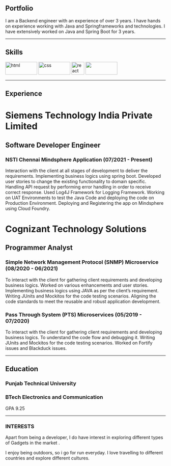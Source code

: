 ## Portfolio

I am a Backend engineer with an experience of over 3 years. I have hands on experience working with Java and Springframeworks and technologies. I have extensively worked on Java and Spring Boot for 3 years.

---

## Skills

<p align='left'>
  <img src="https://upload.wikimedia.org/wikipedia/commons/thumb/e/e9/Java-Debugging-Tips-881x441.jpg/800px-Java-Debugging-Tips-881x441.jpg" alt="html" width="100" height="40">
  <img src='https://res.cloudinary.com/practicaldev/image/fetch/s--zrUJwvgZ--/c_imagga_scale,f_auto,fl_progressive,h_900,q_auto,w_1600/https://dev-to-uploads.s3.amazonaws.com/uploads/articles/bupbqc9fctvw4j7r14it.png' alt="css" width="100" height="40">
  
   <img src="https://techcrunch.com/wp-content/uploads/2015/09/gitlab.png" alt="react" width="auto" height="40"/>
   <img src="https://webapp.io/blog/content/images/2019/11/postgres.png" width="100" height="40"/>
</p>

---

## Experience

# Siemens Technology India Private Limited
## **Software Developer Engineer**
### NSTI Chennai Mindsphere Application (07/2021 - Present)

  Interaction with the client at all stages of development to deliver the requirements.
  Implementing business logics using spring boot.
  Developed user stories to change the existing functionality to domain specific.
  Handling API request by performing error handling in order to receive correct response.
  Used Log4J Framework for Logging Framework.
  Working on UAT Environments to test the Java Code and deploying the code on Production Environment.
  Deploying and Registering the app on Mindsphere using Cloud Foundry.

# Cognizant Technology Solutions
## **Programmer Analyst**
### Simple Network Management Protocol (SNMP) Microservice (08/2020 - 06/2021)

To interact with the client for gathering client requirements and developing business logics.
Worked on various enhancements and user stories.
Implementing business logics using JAVA as per the client’s requirement.
Writing JUnits and Mockitos for the code testing scenarios.
Aligning the code standards to meet the reusable and robust application development.

### Pass Through System (PTS) Microservices (05/2019 - 07/2020)

To interact with the client for gathering client requirements and developing business logics.
To understand the code flow and debugging it.
Writing JUnits and Mockitos for the code testing scenarios. Worked on Fortify issues and Blackduck issues.

---

## Education

### **Punjab Technical University**
### BTech Electronics and Communication
GPA 9.25

---

### INTERESTS
Apart from being a developer, I do have interest in exploring different types of Gadgets in the market .

I enjoy being outdoors, so i go for run everyday. I love travelling to different countries and explore different cultures.
